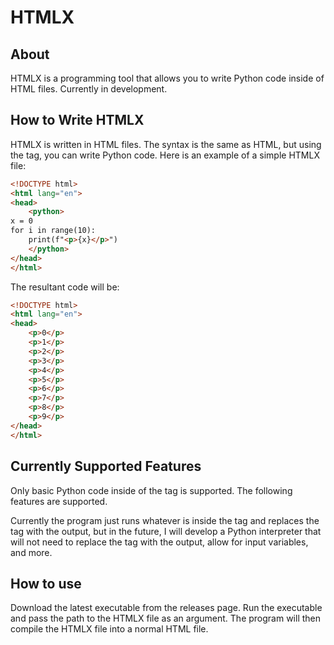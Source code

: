 # HTMLX

## About

HTMLX is a programming tool that allows you to write Python code inside of HTML files. Currently in development.

## How to Write HTMLX

HTMLX is written in HTML files. The syntax is the same as HTML, but using the <python> tag, you can write Python code. Here is an example of a simple HTMLX file:

```html
<!DOCTYPE html>
<html lang="en">
<head>
    <python>
x = 0
for i in range(10):
    print(f"<p>{x}</p>")
    </python>
</head>
</html>
```

The resultant code will be:

```html
<!DOCTYPE html>
<html lang="en">
<head>
    <p>0</p>
    <p>1</p>
    <p>2</p>
    <p>3</p>
    <p>4</p>
    <p>5</p>
    <p>6</p>
    <p>7</p>
    <p>8</p>
    <p>9</p>
</head>
</html>
```

## Currently Supported Features
Only basic Python code inside of the <python> tag is supported. The following features are supported. 

Currently the program just runs whatever is inside the <python> tag and replaces the tag with the output, but in the future, I will develop a Python interpreter that will not need to replace the tag with the output, allow for input variables, and more.

## How to use

Download the latest executable from the releases page. Run the executable and pass the path to the HTMLX file as an argument. The program will then compile the HTMLX file into a normal HTML file.


